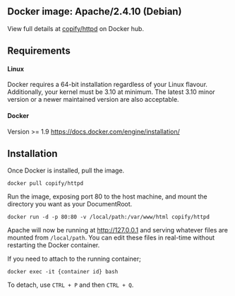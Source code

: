## Docker image: Apache/2.4.10 (Debian)

View full details at [copify/httpd](https://hub.docker.com/r/copify/httpd/) on Docker hub.

## Requirements

#### Linux

Docker requires a 64-bit installation regardless of your Linux flavour. Additionally, your kernel must be 3.10 at minimum. The latest 3.10 minor version or a newer maintained version are also acceptable.

#### Docker

Version >= 1.9
https://docs.docker.com/engine/installation/

## Installation

Once Docker is installed, pull the image.

`docker pull copify/httpd`

Run the image, exposing port 80 to the host machine, and mount the directory you want as your DocumentRoot.

`docker run -d -p 80:80 -v /local/path:/var/www/html copify/httpd`

Apache will now be running at http://127.0.0.1 and serving whatever files are mounted from  `/local/path`. You can edit these files in real-time without restarting the Docker container.

If you need to attach to the running container;

`docker exec -it {container id} bash`

To detach, use `CTRL + P` and then `CTRL + Q`.

